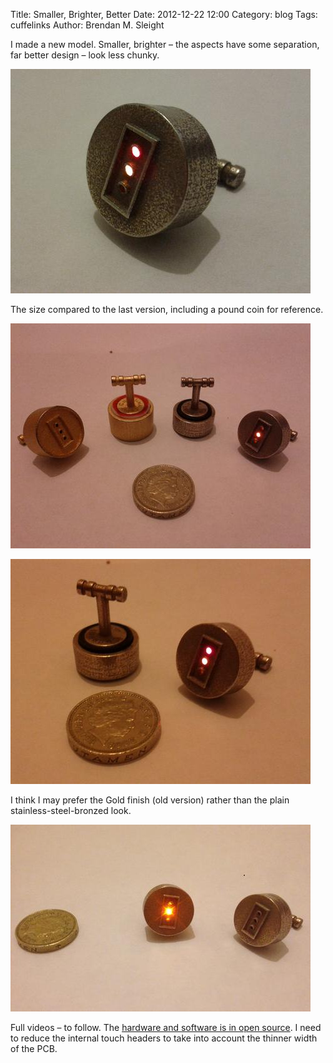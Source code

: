 Title: Smaller, Brighter, Better
Date: 2012-12-22 12:00
Category: blog
Tags: cuffelinks
Author: Brendan M. Sleight

I made a new model. Smaller, brighter – the aspects have some separation, far better design – look less chunky.

<a href="images/smaller-brighter-better/New_Red-Amber.jpg"><img src="images/smaller-brighter-better/thumbnails/480x_/New_Red-Amber.jpg" /></a>

The size compared to the last version, including a pound coin for reference.

<a href="images/smaller-brighter-better/IMG_20121222_221251.jpg"><img src="images/smaller-brighter-better/thumbnails/480x_/IMG_20121222_221251.jpg" /></a>

<a href="images/smaller-brighter-better/IMG_20121222_220207.jpg"><img src="images/smaller-brighter-better/thumbnails/480x_/IMG_20121222_220207.jpg" /></a>

I think I may prefer the Gold finish (old version) rather than the plain stainless-steel-bronzed look.

<a href="images/smaller-brighter-better/photo.jpg"><img src="images/smaller-brighter-better/thumbnails/480x_/photo.jpg" /></a>

Full videos – to follow. The [hardware and software is in open source](https://github.com/bmsleight/cuffelink). I need to reduce the internal touch headers to take into account the thinner width of the PCB.

